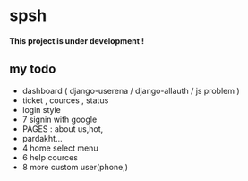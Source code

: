 # spsh
<h4>This project is under development !</h4>
<h2>my todo</h2>
<ul>
    <li>dashboard ( django-userena / django-allauth / js problem )</li>
    <li>ticket , cources , status</li>
    <li>login style</li>
    <li>7 signin with google</li>
    <li>PAGES  : about us,hot,</li>
    <li> pardakht... </li>
    <li>4 home select menu</li>
    <li>6 help cources</li>
    <li>8 more custom user(phone,)</li>
</ul>